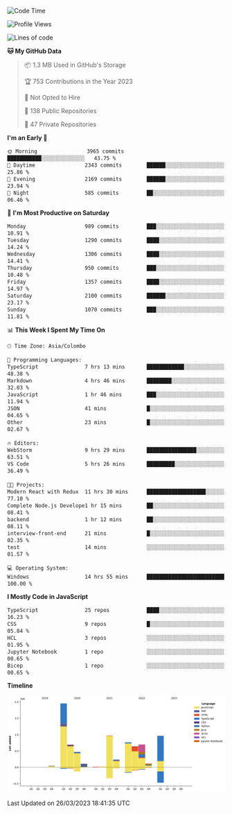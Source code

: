 
<!--START_SECTION:waka-->
![Code Time](http://img.shields.io/badge/Code%20Time-989%20hrs%2027%20mins-blue)

![Profile Views](http://img.shields.io/badge/Profile%20Views-0-blue)

![Lines of code](https://img.shields.io/badge/From%20Hello%20World%20I%27ve%20Written-7.7%20million%20lines%20of%20code-blue)

**🐱 My GitHub Data** 

> 📦 1.3 MB Used in GitHub's Storage 
 > 
> 🏆 753 Contributions in the Year 2023
 > 
> 🚫 Not Opted to Hire
 > 
> 📜 138 Public Repositories 
 > 
> 🔑 47 Private Repositories 
 > 
**I'm an Early 🐤** 

```text
🌞 Morning                3965 commits        ███████████░░░░░░░░░░░░░░   43.75 % 
🌆 Daytime                2343 commits        ██████░░░░░░░░░░░░░░░░░░░   25.86 % 
🌃 Evening                2169 commits        ██████░░░░░░░░░░░░░░░░░░░   23.94 % 
🌙 Night                  585 commits         ██░░░░░░░░░░░░░░░░░░░░░░░   06.46 % 
```
📅 **I'm Most Productive on Saturday** 

```text
Monday                   989 commits         ███░░░░░░░░░░░░░░░░░░░░░░   10.91 % 
Tuesday                  1290 commits        ████░░░░░░░░░░░░░░░░░░░░░   14.24 % 
Wednesday                1306 commits        ████░░░░░░░░░░░░░░░░░░░░░   14.41 % 
Thursday                 950 commits         ███░░░░░░░░░░░░░░░░░░░░░░   10.48 % 
Friday                   1357 commits        ████░░░░░░░░░░░░░░░░░░░░░   14.97 % 
Saturday                 2100 commits        ██████░░░░░░░░░░░░░░░░░░░   23.17 % 
Sunday                   1070 commits        ███░░░░░░░░░░░░░░░░░░░░░░   11.81 % 
```


📊 **This Week I Spent My Time On** 

```text
🕑︎ Time Zone: Asia/Colombo

💬 Programming Languages: 
TypeScript               7 hrs 13 mins       ████████████░░░░░░░░░░░░░   48.38 % 
Markdown                 4 hrs 46 mins       ████████░░░░░░░░░░░░░░░░░   32.03 % 
JavaScript               1 hr 46 mins        ███░░░░░░░░░░░░░░░░░░░░░░   11.94 % 
JSON                     41 mins             █░░░░░░░░░░░░░░░░░░░░░░░░   04.65 % 
Other                    23 mins             █░░░░░░░░░░░░░░░░░░░░░░░░   02.67 % 

🔥 Editors: 
WebStorm                 9 hrs 29 mins       ████████████████░░░░░░░░░   63.51 % 
VS Code                  5 hrs 26 mins       █████████░░░░░░░░░░░░░░░░   36.49 % 

🐱‍💻 Projects: 
Modern React with Redux  11 hrs 30 mins      ███████████████████░░░░░░   77.10 % 
Complete Node.js Develope1 hr 15 mins        ██░░░░░░░░░░░░░░░░░░░░░░░   08.41 % 
backend                  1 hr 12 mins        ██░░░░░░░░░░░░░░░░░░░░░░░   08.11 % 
interview-front-end      21 mins             █░░░░░░░░░░░░░░░░░░░░░░░░   02.35 % 
test                     14 mins             ░░░░░░░░░░░░░░░░░░░░░░░░░   01.57 % 

💻 Operating System: 
Windows                  14 hrs 55 mins      █████████████████████████   100.00 % 
```

**I Mostly Code in JavaScript** 

```text
TypeScript               25 repos            ████░░░░░░░░░░░░░░░░░░░░░   16.23 % 
CSS                      9 repos             █░░░░░░░░░░░░░░░░░░░░░░░░   05.84 % 
HCL                      3 repos             ░░░░░░░░░░░░░░░░░░░░░░░░░   01.95 % 
Jupyter Notebook         1 repo              ░░░░░░░░░░░░░░░░░░░░░░░░░   00.65 % 
Bicep                    1 repo              ░░░░░░░░░░░░░░░░░░░░░░░░░   00.65 % 
```



**Timeline**

![Lines of Code chart](https://raw.githubusercontent.com/ccweerasinghe1994/ccweerasinghe1994/master/assets/bar_graph.png)


 Last Updated on 26/03/2023 18:41:35 UTC
<!--END_SECTION:waka-->

